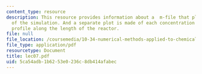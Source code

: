 ```yaml
---
content_type: resource
description: This resource provides information about a  m-file that plots the results
  of the simulation. And a separate plot is made of each concentration and temperature
  profile along the length of the reactor.
file: null
file_location: /coursemedia/10-34-numerical-methods-applied-to-chemical-engineering-fall-2005/5ca54adb1b6253e0236c8db414afabec_lec07.pdf
file_type: application/pdf
resourcetype: Document
title: lec07.pdf
uid: 5ca54adb-1b62-53e0-236c-8db414afabec
---
```

